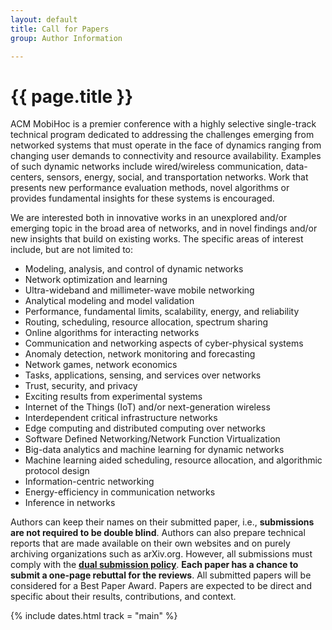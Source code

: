 ```yaml
---
layout: default
title: Call for Papers
group: Author Information

---
```


# {{ page.title }}     

ACM MobiHoc is a premier conference with a highly selective single-track
technical program dedicated to addressing the challenges emerging from
networked systems that must operate in the face of dynamics ranging from
changing user demands to connectivity and resource availability.
Examples of such dynamic networks include wired/wireless communication,
data-centers, sensors, energy, social, and transportation networks. Work
that presents new performance evaluation methods, novel algorithms or
provides fundamental insights for these systems is encouraged.

We are interested both in innovative works in an unexplored and/or
emerging topic in the broad area of networks, and in novel findings
and/or new insights that build on existing works. The specific areas of
interest include, but are not limited to:

- Modeling, analysis, and control of dynamic networks
- Network optimization and learning
- Ultra-wideband and millimeter-wave mobile networking
- Analytical modeling and model validation
- Performance, fundamental limits, scalability, energy, and reliability
- Routing, scheduling, resource allocation, spectrum sharing
- Online algorithms for interacting networks
- Communication and networking aspects of cyber-physical systems
- Anomaly detection, network monitoring and forecasting
- Network games, network economics
- Tasks, applications, sensing, and services over networks
- Trust, security, and privacy
- Exciting results from experimental systems
- Internet of the Things (IoT) and/or next-generation wireless
- Interdependent critical infrastructure networks
- Edge computing and distributed computing over networks
- Software Defined Networking/Network Function Virtualization
- Big-data analytics and machine learning for dynamic networks
- Machine learning aided scheduling, resource allocation, and algorithmic protocol design
- Information-centric networking
- Energy-efficiency in communication networks
- Inference in networks

Authors can keep their names on their submitted paper, i.e., **submissions are not required to be double blind**.
Authors can also prepare technical reports that are made available on their own websites and on purely archiving organizations such as arXiv.org.
However, all submissions must comply with the [**dual submission policy**](submission.html#dual-submission-policy). **Each paper has a chance to submit 
a one-page rebuttal for the reviews**.
All submitted papers will be considered for a Best Paper Award.
Papers are expected to be direct and specific about their results, contributions, and context.

{% include dates.html track = "main" %}
